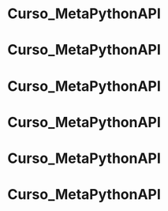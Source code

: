 # Curso_MetaPythonAPI
# Curso_MetaPythonAPI
# Curso_MetaPythonAPI
# Curso_MetaPythonAPI
# Curso_MetaPythonAPI
# Curso_MetaPythonAPI
